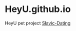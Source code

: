 # HeyU.github.io
HeyU pet project
[Slavic-Dating](https://github.com/grossmantyrell/HeyU.github.io)
